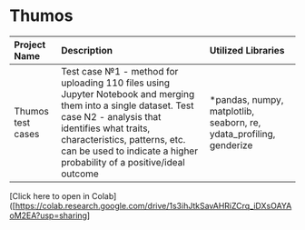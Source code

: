 # Thumos



| Project Name | Description | Utilized Libraries | 
| :---------------------- | :---------------------- | :---------------------- |
| Thumos test cases | Test case №1 - method for uploading 110 files using Jupyter Notebook and merging them into a single dataset. Test case N2 - analysis that identifies what traits, characteristics, patterns, etc. can be used to indicate a higher probability of a positive/ideal outcome | *pandas, numpy, matplotlib, seaborn, re, ydata_profiling, genderize |

[Click here to open in Colab]([https://colab.research.google.com/drive/1s3ihJtkSavAHRiZCrq_iDXsOAYAoM2EA?usp=sharing]



